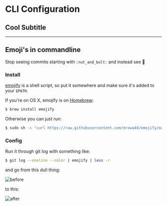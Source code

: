 # CLI Configuration 

## Cool Subtitle

------

## Emoji's in commandline

Stop seeing commits starting with `:nut_and_bolt:` and instead see 🔩

### Install

[emojify](emojify) is a shell script, so put it somewhere and make sure it's
added to your `$PATH`.

If you're on OS X, emojify is on [Homebrew](http://brew.sh/):

```sh
$ brew install emojify
```

Otherwise you can just run:

```sh
$ sudo sh -c "curl https://raw.githubusercontent.com/mrowa44/emojify/master/emojify -o /usr/local/bin/emojify && chmod +x /usr/local/bin/emojify"
```

### Config

Run it through git log with something like:

```sh
$ git log --oneline --color | emojify | less -r
```

and go from this dull thing:

![before](https://raw.githubusercontent.com/mrowa44/emojify/master/img/before.png)

to this:

![after](https://raw.githubusercontent.com/mrowa44/emojify/master/img/after.png)
